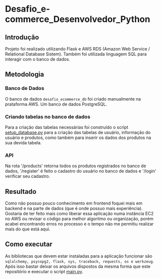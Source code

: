 # Desafio_e-commerce_Desenvolvedor_Python
## Introdução
Projeto foi realizado utilizando Flask e AWS RDS (Amazon Web Service / Relational Database Sistem). Também foi utilizada linguagem SQL para interagir com o banco de dados.

## Metodologia
### Banco de Dados
O banco de dados `desafio_ecommerce_db` foi criado manualmente na prataforma AWS. Um banco de dados PostgreSQL.

### Criando tabelas no banco de dados
Para a criação das tabelas necessárias foi construído o script [setup_database.py](https://github.com/mickaelyoshua7674/Desafio_e-commerce_Desenvolvedor_Python/blob/main/setup_database.py) para a criação das tabelas de usuário, informação do usuário e produtos, como também para inserir os dados dos produtos na sua devida tabela.

### API
Na rota '/products' retorna todos os produtos registrados no banco de dados, '/register' é feito o cadastro do usuário no banco de dados e '/login' verificar seu cadastro.

## Resultado
Como não possuo pouco conhecimento em frontend foquei mais em backend e na parte de dados (que é onde possuo mais experiência). Gostaria de ter feito mais como liberar essa aplicação numa instância EC2 no AWS ou revisar o código para melhor algoritmo ou organização, porém acabei encontrando erros no processo e o tempo não me permitiu realizar mais do que está aqui.

## Como executar
As bibliotecas que devem estar instaladas para a aplicação funcionar são `sqlalchemy, psycopg2, flask, sys, traceback, requests, os e werkzeug`. Após isso bastar deixar os arquivos dispostos da mesma forma que este repositório e executar o script [main.py](https://github.com/mickaelyoshua7674/Desafio_e-commerce_Desenvolvedor_Python/blob/main/main.py).
